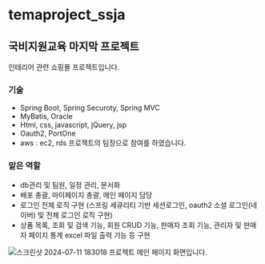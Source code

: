 # temaproject_ssja

## 국비지원교육 마지막 프로젝트
인테리어 관련 쇼핑몰 프로젝트입니다.

### 기술
- Spring Boot, Spring Securoty, Spring MVC
- MyBatis, Oracle
- Html, css, javascript, jQuery, jsp
- Oauth2, PortOne
- aws : ec2, rds
프로젝트의 팀장으로 참여를 하였습니다.

### 맡은 역할
- db관리 및 팀원, 일정 관리, 문서화
- 배포 총괄, 마이페이지 총괄, 메인 페이지 담당
- 로그인 전체 로직 구현 (스프링 세큐리티 기반 세션로그인, oauth2 소셜 로그인(네이버) 및 전체 로그인 로직 구현)
- 상품 목록, 조회 및 검색 기능, 회원  CRUD 기능, 판매자 조회 기능, 관리자 및 판매자 페이지 통계 excel 파일 출력 기능 등 구현

![스크린샷 2024-07-11 183018](https://github.com/user-attachments/assets/514416cd-8b8a-47a1-96a1-071cc9d3fd92)
프로젝트 메인 페이지 화면입니다.
